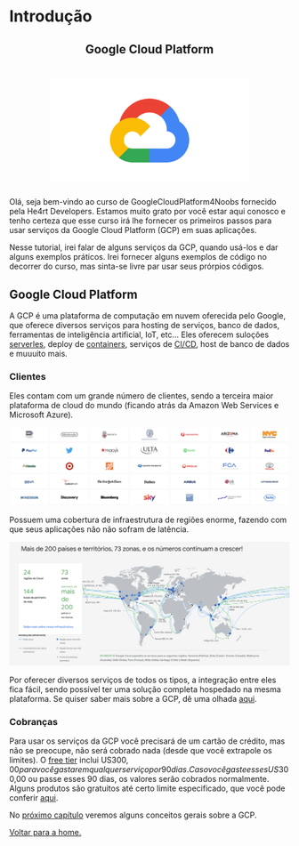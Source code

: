 # Introdução

<p align="center">
  <h2 align="center">Google Cloud Platform</h2>
  <h1 align="center"><img src="../.github/gcp.png" alt="Imagem da linguagem" width="360"></h1>
</p>

Olá, seja bem-vindo ao curso de GoogleCloudPlatform4Noobs fornecido pela He4rt Developers. Estamos muito grato por você estar aqui conosco e tenho certeza que esse curso irá lhe fornecer os primeiros passos para usar serviços da Google Cloud Platform (GCP) em suas aplicações.

Nesse tutorial, irei falar de alguns serviços da GCP, quando usá-los e dar alguns exemplos práticos. Irei fornecer alguns exemplos de código no decorrer do curso, mas sinta-se livre par usar seus prórpios códigos.

## Google Cloud Platform

A GCP é uma plataforma de computação em nuvem oferecida pelo Google, que oferece diversos serviços para hosting de serviços, banco de dados, ferramentas de inteligência artificial, IoT, etc... Eles oferecem suloções [serverles](https://serverless-stack.com/chapters/pt/what-is-serverless.html), deploy de [containers](https://blog.geekhunter.com.br/docker-na-pratica-como-construir-uma-aplicacao/), serviços de [CI/CD](https://www.redhat.com/pt-br/topics/devops/what-is-ci-cd), host de banco de dados e muuuito mais.

### Clientes

Eles contam com um grande número de clientes, sendo a terceira maior plataforma de cloud do mundo (ficando atrás da Amazon Web Services e Microsoft Azure).

![clientes](images/clientes.png)

Possuem uma cobertura de infraestrutura de regiões enorme, fazendo com que seus aplicações não não sofram de latência.

![mapa](images/mapa.png)

Por oferecer diversos serviços de todos os tipos, a integração entre eles fica fácil, sendo possível ter uma solução completa hospedado na mesma plataforma. Se quiser saber mais sobre a GCP, dê uma olhada [aqui](https://cloud.google.com/why-google-cloud).

### Cobranças

Para usar os serviços da GCP você precisará de um cartão de crédito, mas não se preocupe, não será cobrado nada (desde que você extrapole os limites). O [free tier](https://cloud.google.com/free) inclui US$300,00 para você gastar em qualquer serviço por 90 dias. Caso você gaste esses US$300,00 ou passe esses 90 dias, os valores serão cobrados normalmente. Alguns produtos são gratuitos até certo limite especificado, que você pode conferir [aqui](https://cloud.google.com/free).

No [próximo capítulo](./1.2-Conceitos.md) veremos alguns conceitos gerais sobre a GCP.

[Voltar para a home.](../README.md)